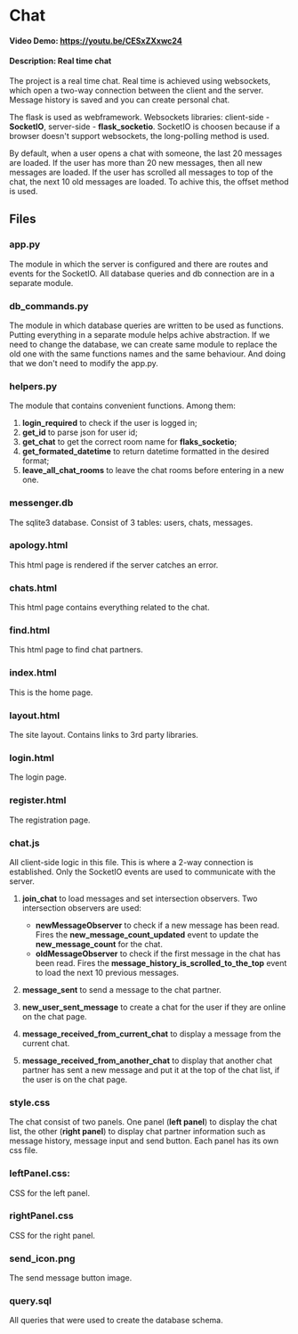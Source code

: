 # Chat
#### Video Demo:  https://youtu.be/CESxZXxwc24
#### Description: Real time chat
The project is a real time chat. Real time is achieved using websockets, which open a two-way connection between the client and the server. Message history is saved and you can create personal chat.

The flask is used as webframework. Websockets libraries: client-side - **SocketIO**, server-side - **flask_socketio**.
SocketIO is choosen because if a browser doesn't support websockets, the long-polling method is used.

By default, when a user opens a chat with someone, the last 20 messages are loaded. If the user has more than 20 new messages, then all new messages are loaded. If the user has scrolled all messages to top of the chat, the next 10 old messages are loaded. To achive this, the offset method is used.

## Files

### app.py
The module in which the server is configured and there are routes and events for the SocketIO. All database queries and db connection are in a separate module.

### db_commands.py
The module in which database queries are written to be used as functions. Putting everything in a separate module helps achive abstraction. If we need to change the database, we can create same module to replace the old one with the same functions names and the same behaviour. And doing that we don't need to modify the app.py.

### helpers.py
The module that contains convenient functions. Among them:
1. **login_required** to check if the user is logged in;
2. **get_id** to parse json for user id;
3. **get_chat** to get the correct room name for **flaks_socketio**;
4. **get_formated_datetime** to return datetime formatted in the desired format;
5. **leave_all_chat_rooms** to leave the chat rooms before entering in a new one.

### messenger.db
The sqlite3 database. Consist of 3 tables: users, chats, messages.

### apology.html
This html page is rendered if the server catches an error.

### chats.html
This html page contains everything related to the chat.

### find.html
This html page to find chat partners.

### index.html
This is the home page.

### layout.html
The site layout. Contains links to 3rd party libraries.

### login.html
The login page.

### register.html
The registration page.

### chat.js
All client-side logic in this file. This is where a 2-way connection is established. Only the SocketIO events are used to communicate with the server.

1. **join_chat** to load messages and set intersection observers. Two intersection observers are used:
    - **newMessageObserver** to check if a new message has been read. Fires the **new_message_count_updated** event to update the **new_message_count** for the chat.
    - **oldMessageObserver** to check if the first message in the chat has been read. Fires the **message_history_is_scrolled_to_the_top** event to load the next 10 previous messages.

2. **message_sent** to send a message to the chat partner.

3. **new_user_sent_message** to create a chat for the user if they are online on the chat page.

4. **message_received_from_current_chat** to display a message from the current chat.

5. **message_received_from_another_chat** to display that another chat partner has sent a new message and put it at the top of the chat list, if the user is on the chat page.

### style.css
The chat consist of two panels. One panel (**left panel**) to display the chat list, the other (**right panel**) to display chat partner information such as message history, message input and send button. Each panel has its own css file.

### leftPanel.css:
CSS for the left panel.

### rightPanel.css
CSS for the right panel.

### send_icon.png
The send message button image.

### query.sql
All queries that were used to create the database schema.